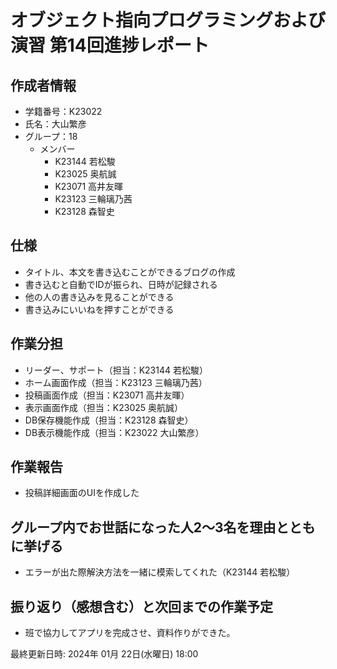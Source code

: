 # オブジェクト指向プログラミングおよび演習 第14回進捗レポート

## 作成者情報

- 学籍番号：K23022
- 氏名：大山繁彦
- グループ：18
  - メンバー
    - K23144 若松駿
    - K23025 奥航誠
    - K23071 高井友暉
    - K23123 三輪璃乃茜
    - K23128 森智史

## 仕様

- タイトル、本文を書き込むことができるブログの作成
- 書き込むと自動でIDが振られ、日時が記録される
- 他の人の書き込みを見ることができる
- 書き込みにいいねを押すことができる

## 作業分担

- リーダー、サポート（担当：K23144 若松駿）
- ホーム画面作成（担当：K23123 三輪璃乃茜）
- 投稿画面作成（担当：K23071 高井友暉）
- 表示画面作成（担当：K23025 奥航誠）
- DB保存機能作成（担当：K23128 森智史）
- DB表示機能作成（担当：K23022 大山繁彦）

## 作業報告

- 投稿詳細画面のUIを作成した


## グループ内でお世話になった人2〜3名を理由とともに挙げる

- エラーが出た際解決方法を一緒に模索してくれた（K23144 若松駿）

## 振り返り（感想含む）と次回までの作業予定

- 班で協力してアプリを完成させ、資料作りができた。

最終更新日時: 2024年 01月 22日(水曜日) 18:00
